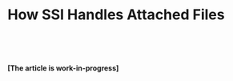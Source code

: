 # How SSI Handles Attached Files

&nbsp;

&nbsp;

**[The article is work-in-progress]**

&nbsp;

&nbsp;